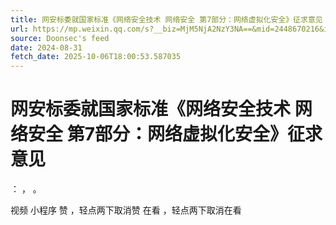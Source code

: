 ```yaml
---
title: 网安标委就国家标准《网络安全技术 网络安全 第7部分：网络虚拟化安全》征求意见
url: https://mp.weixin.qq.com/s?__biz=MjM5NjA2NzY3NA==&mid=2448670216&idx=2&sn=11980f8b8025ff274cd20fd60a4b16b7
source: Doonsec's feed
date: 2024-08-31
fetch_date: 2025-10-06T18:00:53.587035
---
```


# 网安标委就国家标准《网络安全技术 网络安全 第7部分：网络虚拟化安全》征求意见

：
，
。

视频
小程序
赞
，轻点两下取消赞
在看
，轻点两下取消在看
